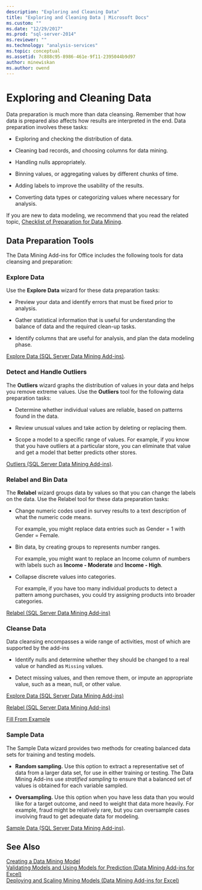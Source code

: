```yaml
---
description: "Exploring and Cleaning Data"
title: "Exploring and Cleaning Data | Microsoft Docs"
ms.custom: ""
ms.date: "12/29/2017"
ms.prod: "sql-server-2014"
ms.reviewer: ""
ms.technology: "analysis-services"
ms.topic: conceptual
ms.assetid: 7c888c95-8986-461e-9f11-2395044b9d97
author: minewiskan
ms.author: owend
---
```

# Exploring and Cleaning Data
  Data preparation is much more than data cleansing. Remember that how data is prepared also affects how results are interpreted in the end. Data preparation involves these tasks:  
  
-   Exploring and checking the distribution of data.  
  
-   Cleaning bad records, and choosing columns for data mining.  
  
-   Handling nulls appropriately.  
  
-   Binning values, or aggregating values by different chunks of time.  
  
-   Adding labels to improve the usability of the results.  
  
-   Converting data types or categorizing values where necessary for analysis.  
  
 If you are new to data modeling, we recommend that you read the related topic, [Checklist of Preparation for Data Mining](checklist-of-preparation-for-data-mining.md).  
  
## Data Preparation Tools  
 The Data Mining Add-ins for Office includes the following tools for data cleansing and preparation:  
  
### Explore Data  
 Use the **Explore Data** wizard for these data preparation tasks:  
  
-   Preview your data and identify errors that must be fixed prior to analysis.  
  
-   Gather statistical information that is useful for understanding the balance of data and the required clean-up tasks.  
  
-   Identify columns that are useful for analysis, and plan the data modeling phase.  
  
 [Explore Data &#40;SQL Server Data Mining Add-ins&#41;](explore-data-sql-server-data-mining-add-ins.md).  
  
### Detect and Handle Outliers  
 The **Outliers** wizard graphs the distribution of values in your data and helps you remove extreme values. Use the **Outliers** tool for the following data preparation tasks:  
  
-   Determine whether individual values are reliable, based on patterns found in the data.  
  
-   Review unusual values and take action by deleting or replacing them.  
  
-   Scope a model to a specific range of values. For example, if you know that you have outliers at a particular store, you can eliminate that value and get a model that better predicts other stores.  
  
 [Outliers &#40;SQL Server Data Mining Add-ins&#41;](outliers-sql-server-data-mining-add-ins.md).  
  
### Relabel and Bin Data  
 The **Relabel** wizard groups data by values so that you can change the labels on the data. Use the Relabel tool for these data preparation tasks:  
  
-   Change numeric codes used in survey results to a text description of what the numeric code means.  
  
     For example, you might replace data entries such as Gender = 1 with Gender = Female.  
  
-   Bin data, by creating groups to represents number ranges.  
  
     For example, you might want to replace an Income column of numbers with labels such as **Income - Moderate** and **Income - High**.  
  
-   Collapse discrete values into categories.  
  
     For example, if you have too many individual products to detect a pattern among purchases, you could try assigning products into broader categories.  
  
 [Relabel &#40;SQL Server Data Mining Add-ins&#41;](relabel-sql-server-data-mining-add-ins.md)  
  
### Cleanse Data  
 Data cleansing encompasses a wide range of activities, most of which are supported by the add-ins  
  
-   Identify nulls and determine whether they should be changed to a real value or handled as `Missing` values.  
  
-   Detect missing values, and then remove them, or impute an appropriate value, such as a mean, null, or other value.  
  
 [Explore Data &#40;SQL Server Data Mining Add-ins&#41;](explore-data-sql-server-data-mining-add-ins.md)  
  
 [Relabel &#40;SQL Server Data Mining Add-ins&#41;](relabel-sql-server-data-mining-add-ins.md)  
  
 [Fill From Example](fill-from-example-table-analysis-tools-for-excel.md)  
  
### Sample Data  
 The Sample Data wizard provides two methods for creating balanced data sets for training and testing models.  
  
-   **Random sampling.** Use this option to extract a representative set of data from a larger data set, for use in either training or testing. The Data Mining Add-ins use *stratified sampling* to ensure that a balanced set of values is obtained for each variable sampled.  
  
-   **Oversampling.** Use this option when you have less data than you would like for a target outcome, and need to weight that data more heavily. For example, fraud might be relatively rare, but you can oversample cases involving fraud to get adequate data for modeling.  
  
 [Sample Data &#40;SQL Server Data Mining Add-ins&#41;](sample-data-sql-server-data-mining-add-ins.md).  
  
## See Also  
 [Creating a Data Mining Model](creating-a-data-mining-model.md)   
 [Validating Models and Using Models for Prediction &#40;Data Mining Add-ins for Excel&#41;](validating-models-and-using-models-for-prediction-data-mining-add-ins-for-excel.md)   
 [Deploying and Scaling Mining Models &#40;Data Mining Add-ins for Excel&#41;](deploying-and-scaling-mining-models-data-mining-add-ins-for-excel.md)  
  
  
